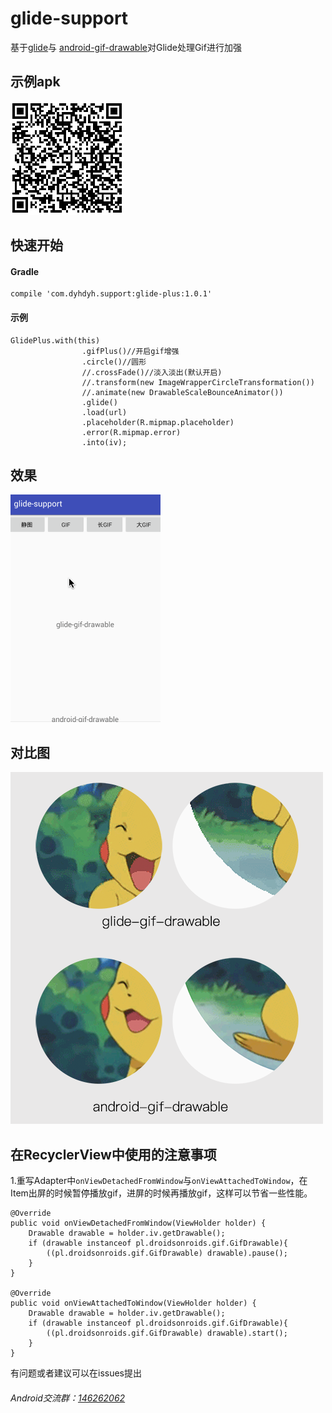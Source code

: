 # glide-support
基于[glide](https://github.com/bumptech/glide)与
[android-gif-drawable](https://github.com/koral--/android-gif-drawable)对Glide处理Gif进行加强

## __示例apk__
![](screenshot/example-download.png)

## __快速开始__
####  Gradle
```
compile 'com.dyhdyh.support:glide-plus:1.0.1'
```

#### 示例
```
GlidePlus.with(this)
                .gifPlus()//开启gif增强
                .circle()//圆形
                //.crossFade()//淡入淡出(默认开启)
                //.transform(new ImageWrapperCircleTransformation())
                //.animate(new DrawableScaleBounceAnimator())
                .glide()
                .load(url)
                .placeholder(R.mipmap.placeholder)
                .error(R.mipmap.error)
                .into(iv);
```

## __效果__
![](screenshot/screenshot.gif)

## __对比图__
![](screenshot/example-compared-small.png)

## __在RecyclerView中使用的注意事项__
1.重写Adapter中`onViewDetachedFromWindow`与`onViewAttachedToWindow`，在Item出屏的时候暂停播放gif，进屏的时候再播放gif，这样可以节省一些性能。  

```
@Override
public void onViewDetachedFromWindow(ViewHolder holder) {
    Drawable drawable = holder.iv.getDrawable();
    if (drawable instanceof pl.droidsonroids.gif.GifDrawable){
        ((pl.droidsonroids.gif.GifDrawable) drawable).pause();
    }
}

@Override
public void onViewAttachedToWindow(ViewHolder holder) {
    Drawable drawable = holder.iv.getDrawable();
    if (drawable instanceof pl.droidsonroids.gif.GifDrawable){
        ((pl.droidsonroids.gif.GifDrawable) drawable).start();
    }
}
```





有问题或者建议可以在issues提出

###### Android交流群：[146262062](https://jq.qq.com/?_wv=1027&k=47XqOHO)

